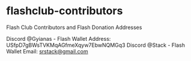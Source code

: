 # flashclub-contributors
Flash Club Contributors and Flash Donation Addresses

Discord @Gyianas  - Flash Wallet Address: USfpD7gBWsTVKMqAGfmeXqyw7EbwNQMGq3
Discord @Stack - Flash Wallet Email: srstack@gmail.com 

